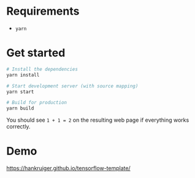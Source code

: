 # Requirements

* `yarn`

# Get started

```bash
# Install the dependencies
yarn install

# Start development server (with source mapping)
yarn start 

# Build for production
yarn build
```

You should see `1 + 1 = 2` on the resulting web page if everything works correctly.

# Demo

https://hankruiger.github.io/tensorflow-template/
